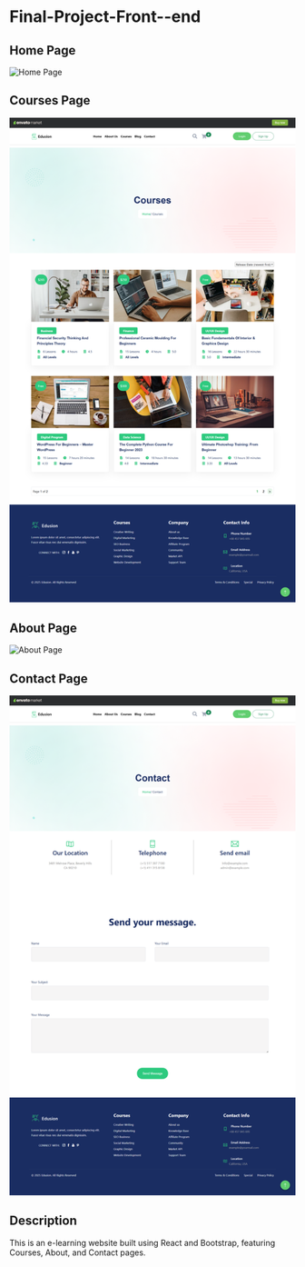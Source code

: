 # Final-Project-Front--end

## Home Page
![Home Page](Final_Project_Front_end\assets\screenshots\home.png)

## Courses Page
![Courses Page](Final_Project_Front_end\assets\screenshots\Courses.png)

## About Page
![About Page](Final_Project_Front_end\assets\screenshots\AboutUs.png)

## Contact Page
![contact Page](Final_Project_Front_end\assets\screenshots\Contact.png)

## Description
This is an e-learning website built using React and Bootstrap, featuring Courses, About, and Contact pages.
